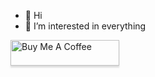 - 👋 Hi
- 👀 I’m interested in everything

<a href="https://www.buymeacoffee.com/khiemtrung" target="_blank"><img src="https://www.buymeacoffee.com/assets/img/custom_images/orange_img.png" alt="Buy Me A Coffee" style="height: 41px !important;width: 174px !important;box-shadow: 0px 3px 2px 0px rgba(190, 190, 190, 0.5) !important;-webkit-box-shadow: 0px 3px 2px 0px rgba(190, 190, 190, 0.5) !important;" ></a>
<!---
khiemtrung/khiemtrung is a ✨ special ✨ repository because its `README.md` (this file) appears on your GitHub profile.
You can click the Preview link to take a look at your changes.
--->
